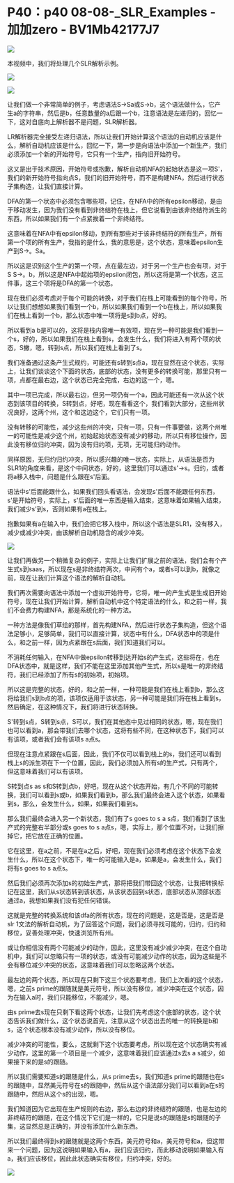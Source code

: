 # P40：p40 08-08-_SLR_Examples - 加加zero - BV1Mb42177J7

![](img/6129979bdc910eeabe10988fb5926853_0.png)

本视频中，我们将处理几个SLR解析示例。

![](img/6129979bdc910eeabe10988fb5926853_2.png)

![](img/6129979bdc910eeabe10988fb5926853_3.png)

让我们做一个非常简单的例子，考虑语法S->Sa或S->b，这个语法做什么，它产生a的字符串，然后是b，任意数量的a后跟一个b，注意语法是左递归的，回忆一下，这对自底向上解析器不是问题，SLR解析器。

LR解析器完全接受左递归语法，所以让我们开始计算这个语法的自动机应该是什么，解析自动机应该是什么，回忆一下，第一步是向语法中添加一个新生产，我们必须添加一个新的开始符号，它只有一个生产，指向旧开始符号。

这又是出于技术原因，开始符号或抱歉，解析自动机NFA的起始状态是这一项S'，我们的新开始符号指向点S，我们的旧开始符号，而不是构建NFA，然后进行状态子集构造，让我们直接计算。

DFA的第一个状态中必须包含哪些项，记住，在NFA中的所有epsilon移动，是由于移动发生，因为我们没有看到非终结符在栈上，但它说看到由该非终结符派生的东西，所以如果我们有一个点紧挨着一个非终结符。

这意味着在NFA中有epsilon移动，到所有那些对于该非终结符的所有生产，所有第一个项的所有生产，我指的是什么，我的意思是，这个状态，意味着epsilon生产到S->。Sa。

所以这是识别这个生产的第一个项，点在最左边，对于另一个生产也会有项，对于S S->。b，所以这是NFA中起始项的epsilon闭包，所以这将是第一个状态，这三件事，这三个项将是DFA的第一个状态。

现在我们必须考虑对于每个可能的转换，对于我们在栈上可能看到的每个符号，所以让我们想想如果我们看到一个b，所以如果我们看到一个b在栈上，所以如果我们在栈上看到一个b，那么状态中唯一项将是s到b点，好的。

所以看到a b是可以的，这将是栈内容唯一有效项，现在另一种可能是我们看到一个s，好的，所以如果我们在栈上看到s，会发生什么，我们将进入有两个项的状态，S撇，嗯，转到s点，所以我们在栈上看到了s。

我们准备通过这条产生式规约，可能还有s转到s点a，现在显然在这个状态，实际上，让我们谈谈这个下面的状态，底部的状态，没有更多的转换可能，那里只有一项，点都在最右边，这个状态已完全完成，右边的这一个，嗯。

其中一项已完成，所以最右边，但另一项仍有一个a，因此可能还有一次从这个状态到该项目的转换，S转到点，好吧，现在看看这个，我们看到大部分，这些州状况良好，这两个州，这个和这边这个，它们只有一项。

没有转移的可能性，减少这些州的冲突，只有一项，只有一件事要做，这两个州唯一的可能性是减少这个州，初始起始状态没有减少的移动，所以只有移位操作，因此没有移位归约冲突，因为没有归约项，无项，无可能归约动作。

同样原因，无归约归约冲突，所以感兴趣的唯一状态，实际上，从语法是否为SLR1的角度来看，是这个中间状态，好的，这里我们可以通过s'->s。归约，或者将a移入栈中，问题是什么跟在s'后面。

语法中s'后面能跟什么，如果我们回头看语法，会发现s'后面不能跟任何东西，s'是开始符号，实际上，s'后面的唯一东西是输入结束，这意味着如果输入结束，我们减少s'到s，否则如果有a在栈上。

抱歉如果有a在输入中，我们会把它移入栈中，所以这个语法是SLR1，没有移入，减少或减少冲突，由该解析自动机隐含的减少冲突。



![](img/6129979bdc910eeabe10988fb5926853_5.png)

让我们再做另一个稍微复杂的例子，实际上让我们扩展之前的语法，我们会有个产生式s到saas，所以现在s是非终结符两次，中间有个a，或者s可以到b，就像之前，现在让我们计算这个语法的解析自动机。

我们再次需要向语法中添加一个虚拟开始符号，它将，唯一的产生式是生成旧开始符号，现在让我们开始计算，解析自动机中这个特定语法的什么，和之前一样，我们不会费力构建NFA，那是系统化的一种方法。

一种方法是像我们草绘的那样，首先构建NFA，然后进行状态子集构造，但这个语法足够小，足够简单，我们可以直接计算，状态中有什么，DFA状态中的项是什么，和之前一样，因为点紧跟在s后面，我们知道我们可以。

不消耗任何输入，在NFA中做epsilon转移到达开始s的产生式，这些将在，也在DFA状态中，就是这样，我们不能在这里添加其他产生式，所以s是唯一的非终结符，我们已经添加了所有s的初始项，初始项。

所以这是完整的状态，好的，和之前一样，一种可能是我们在栈上看到b，那么这将给我们s到b点的项，该项仅适用于该状态，另一种可能是我们将在栈上看到s，然后确定，在这种情况下，我们将进行状态转换。

S'转到s点，S转到s点，S可以，我们在其他态中见过相同的状态，嗯，现在我们也可以看到a，那会带我们去哪个状态，这将有些不同，在这种状态下，我们可以有该项，或者我们会有该项s a点s。

但现在注意点紧跟在s后面，因此，我们不仅可以看到栈上的s，我们还可以看到栈上s的派生项在下一个位置，因此，我们必须加入所有s的生产式，只有两个，但这意味着我们可以有该项。

S转到点s as s和S转到点b，好吧，现在从这个状态开始，有几个不同的可能转换，我们可以看到s或b，如果我们看到b，那么我们最终会进入这个状态，如果看到s，那么，会发生什么，如果，如果我们看到s。

那么我们最终会进入另一个新状态，我们有了s goes to s a s点，我们看到了该生产式的完整右半部分或s goes to s a点s，嗯，实际上，那个位置不对，让我们擦掉它，把它放在正确的位置。

它在这里，在a之前，不是在a之后，好吧，现在我们必须考虑在这个状态下会发生什么，所以在这个状态下，唯一的可能输入是a，如果是a，会发生什么，我们将有s goes to s a点s。

然后我们必须再次添加s的初始生产式，那将把我们带回这个状态，让我把转换标记在这里，我们从s状态转到该状态，从该状态回到s状态，底部状态从顶部状态通过a，我想如果我们没有犯任何错误。

这就是完整的转换系统和该dfa的所有状态，现在的问题是，这是否是，这是否是slr 1文法的解析自动机，为了回答这个问题，我们必须寻找可能的，归约，归约和移位，妥善处理冲突，快速浏览所有州。

或让你相信没有两个可能减少的动作，因此，这里没有减少减少冲突，在这个自动机中，我们可以忽略只有一项的状态，或没有可能减少动作的状态，因为这些是不会有移位减少冲突的状态，这意味着我们可以忽略这两个状态。

最左边的两个状态，所以现在只剩下这三个状态要考虑，我们上次看的这个状态，嗯，之前s prime的跟随就是美元符号，所以没有移位，减少冲突在这个状态，因为在输入a时，我们只能移位，不能减少，嗯。

由s prime去s现在只剩下看这两个状态，让我们先考虑这个底部的状态，这个状态告诉我们做什么，这个状态说首先，注意从这个状态出去的唯一的转换是b和s，这个状态根本没有减少动作，所以没有移位。

减少冲突的可能性，要么，这就剩下这个状态要考虑，所以现在这个状态确实有减少动作，这里的第一个项目是一个减少，这意味着我们应该通过s去s a s减少，如果接下来的是s的跟随。

所以我们需要知道s的跟随是什么，从s prime去s，我们知道s prime的跟随也在s的跟随中，显然美元符号在s的跟随中，然后从这个语法部分我们可以看到a在s的跟随中，然后从这个s的出现，嗯。

我们知道因为它出现在生产规则的右边，那么右边的非终结符的跟随，也是左边的非终结符的跟随，在这个情况下它们是一样的，它只是说s的跟随是s的跟随的子集，这显然总是正确的，并没有添加什么新东西。

所以我们最终得到s的跟随就是这两个东西，美元符号和a，美元符号和a，但这带来一个问题，因为这说明如果输入有a，我们应该归约，而此移动说明如果输入有a，我们应该移位，因此此状态确实有移位，归约冲突，好的。



![](img/6129979bdc910eeabe10988fb5926853_7.png)